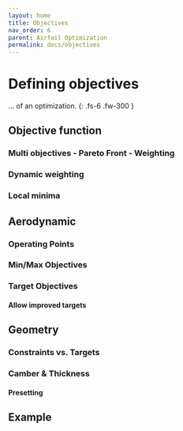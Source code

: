 ```yaml
---
layout: home
title: Objectives  
nav_order: 6
parent: Airfoil Optimization
permalink: docs/objectives
---
```


# Defining objectives 

... of an optimization. 
{: .fs-6 .fw-300 }

## Objective function 

### Multi objectives - Pareto Front - Weighting
### Dynamic weighting 
### Local minima

## Aerodynamic 

### Operating Points

### Min/Max Objectives  

### Target Objectives 

#### Allow improved targets 

## Geometry

### Constraints vs. Targets 
### Camber & Thickness 
#### Presetting 

## Example 